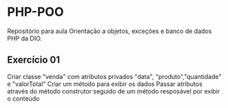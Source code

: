 # PHP-POO
Repositório para aula Orientação a objetos, exceções e banco de dados PHP da DIO.

## Exercício 01
Criar classe "venda" com atributos privados "data", "produto","quantidade" e "valorTotal"
Criar um método para exibir os dados
Passar atributos através do método construtor seguido de um método resposável por exibir o conteúdo
